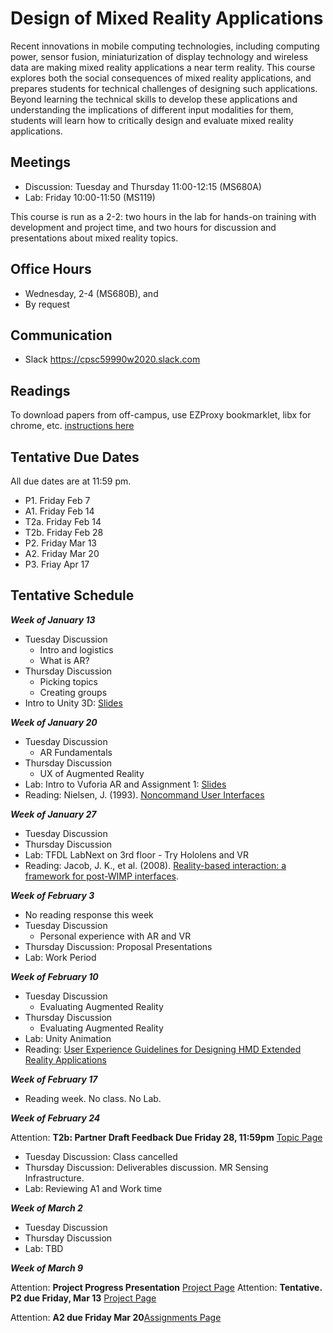 # Design of Mixed Reality Applications

Recent innovations in mobile computing technologies, including computing power, sensor fusion, miniaturization of display technology and wireless data are making mixed reality applications a near term reality. This course explores both the social consequences of mixed reality applications, and prepares students for technical challenges of designing such applications. Beyond learning the technical skills to develop these applications and understanding the implications of different input modalities for them, students will learn how to critically design and evaluate mixed reality applications.

## Meetings

* Discussion: Tuesday and Thursday 11:00-12:15 (MS680A)
* Lab: Friday 10:00-11:50 (MS119)

This course is run as a 2-2: two hours in the lab for hands-on training with development and project time, and two hours for discussion and presentations about mixed reality topics.

## Office Hours

* Wednesday, 2-4 (MS680B), and
* By request

## Communication

* Slack <https://cpsc59990w2020.slack.com>

## Readings

To download papers from off-campus, use EZProxy bookmarklet, libx for chrome, etc. [instructions here](https://library.ucalgary.ca/c.php?g=255563&p=1704031)

## Tentative Due Dates

All due dates are at 11:59 pm.

* P1. Friday Feb 7
* A1. Friday Feb 14
* T2a. Friday Feb 14
* T2b. Friday Feb 28
* P2. Friday Mar 13
* A2. Friday Mar 20
* P3. Friay Apr 17

## Tentative Schedule

***Week of January 13***

* Tuesday Discussion
  * Intro and logistics
  * What is AR?
* Thursday Discussion
  * Picking topics
  * Creating groups
* Intro to Unity 3D: [Slides](https://www.dropbox.com/s/mtz8qut8po4qtuz/Tutorial%201%20-%20Intro%20to%20Unity.pptx?dl=0)

***Week of January 20***

* Tuesday Discussion
  * AR Fundamentals
* Thursday Discussion
  * UX of Augmented Reality
* Lab: Intro to Vuforia AR and Assignment 1: [Slides](https://www.dropbox.com/s/hxjtu8fmcl63o1l/Tutorial%202%20-%20Intro%20to%20Vuforia%20and%20A1.pptx?dl=0)
* Reading: Nielsen, J. (1993). [Noncommand User Interfaces](https://www.nngroup.com/articles/noncommand/)

***Week of January 27***

* Tuesday Discussion
* Thursday Discussion
* Lab: TFDL LabNext on 3rd floor - Try Hololens and VR
* Reading: Jacob, J. K., et al. (2008). [Reality-based interaction: a framework for post-WIMP interfaces](https://dl.acm.org/doi/10.1145/1357054.1357089).

***Week of February 3***

* No reading response this week
* Tuesday Discussion
  * Personal experience with AR and VR
* Thursday Discussion: Proposal Presentations
* Lab: Work Period

***Week of February 10***

* Tuesday Discussion
  * Evaluating Augmented Reality
* Thursday Discussion
  * Evaluating Augmented Reality
* Lab: Unity Animation
* Reading: [User Experience Guidelines for Designing HMD Extended Reality Applications](https://link.springer.com/chapter/10.1007/978-3-030-29390-1_18)

***Week of February 17***

* Reading week. No class. No Lab.
  
***Week of February 24***

Attention: **T2b: Partner Draft Feedback Due Friday 28, 11:59pm** [Topic Page](topic.md)

* Tuesday Discussion: Class cancelled
* Thursday Discussion: Deliverables discussion. MR Sensing Infrastructure.
* Lab: Reviewing A1 and Work time

***Week of March 2***

* Tuesday Discussion
* Thursday Discussion
* Lab: TBD

***Week of March 9***

Attention: **Project Progress Presentation** [Project Page](project.md)
Attention: **Tentative. P2 due Friday, Mar 13** [Project Page](project.md)

Attention: **A2 due Friday Mar 20**[Assignments Page](assignments.md)